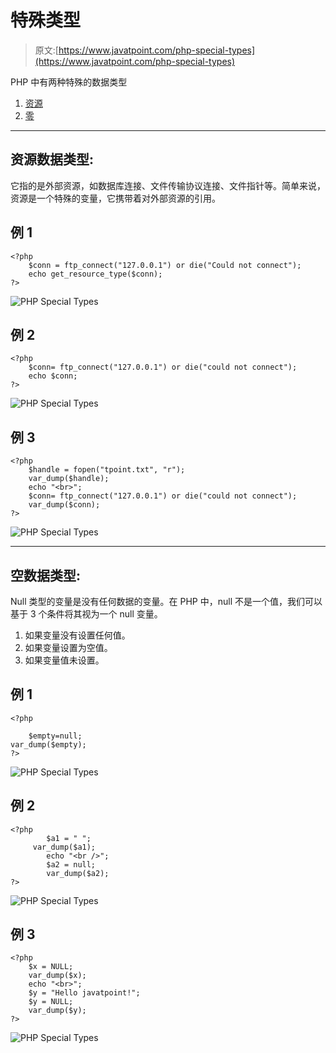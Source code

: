 # 特殊类型

> 原文:[https://www.javatpoint.com/php-special-types](https://www.javatpoint.com/php-special-types)

PHP 中有两种特殊的数据类型

1.  [资源](#resource)
2.  [零](#null)

* * *

## 资源数据类型:

它指的是外部资源，如数据库连接、文件传输协议连接、文件指针等。简单来说，资源是一个特殊的变量，它携带着对外部资源的引用。

## 例 1

```
<?php
	$conn = ftp_connect("127.0.0.1") or die("Could not connect");
	echo get_resource_type($conn);
?>

```

![PHP Special Types](../Images/71f638139483eb5636a557ea4157bd0b.png)

## 例 2

```
<?php
	$conn= ftp_connect("127.0.0.1") or die("could not connect");
	echo $conn;
?>

```

![PHP Special Types](../Images/b8780d4752de101e7e13413ccd159fbc.png)

## 例 3

```
<?php
	$handle = fopen("tpoint.txt", "r");
	var_dump($handle);
	echo "<br>";
	$conn= ftp_connect("127.0.0.1") or die("could not connect");
	var_dump($conn);
?>

```

![PHP Special Types](../Images/5b08dcec114ab09d505abcd60a38c859.png)

* * *

## 空数据类型:

Null 类型的变量是没有任何数据的变量。在 PHP 中，null 不是一个值，我们可以基于 3 个条件将其视为一个 null 变量。

1.  如果变量没有设置任何值。
2.  如果变量设置为空值。
3.  如果变量值未设置。

## 例 1

```
<?php

	$empty=null;
var_dump($empty);
?>

```

![PHP Special Types](../Images/163cc942c272b93cbfe73a75483127d7.png)

## 例 2

```
<?php
    	$a1 = " ";
   	 var_dump($a1);
    	echo "<br />";
    	$a2 = null;
    	var_dump($a2);
?>

```

![PHP Special Types](../Images/86cfbc99018759046c82d311ae408aab.png)

## 例 3

```
<?php
	$x = NULL;
	var_dump($x);
	echo "<br>";
	$y = "Hello javatpoint!";
	$y = NULL;
	var_dump($y);
?>

```

![PHP Special Types](../Images/341088a90cd43459e9015d7faba47ed8.png)